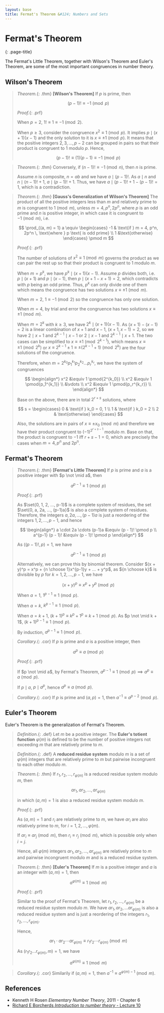 ```yaml
---
layout: base
title: Fermat's Theorem &#124; Numbers and Sets
---
```


# Fermat's Theorem
{: .page-title}

The Fermat's Little Theorem, together with Wilson's Theorem and Euler's Theorem, are some of the most important congruences in number theory.

## Wilson's Theorem

> *Theorem.*{: .thm}
> **[Wilson's Theorem]**
> If $p$ is prime, then
>
> $$
  (p - 1)! \equiv -1 \pmod p
  $$
>
> *Proof.*{: .prf}
>
> When $p = 2$, $1! \equiv 1 \equiv -1 \pmod 2$.
>
> When $p \ge 3$, consider the congruence $x^2 \equiv 1 \pmod p$.
> It implies $p \mid (x + 1)(x - 1)$ and the only solution to it is $x \equiv \pm 1 \pmod p$.
> It means that the positive integers $2, 3, ..., p - 2$ can be grouped in pairs so that their product is congruent to $1$ modulo $p$.
> Hence,
>
> $$
  (p - 1)! \equiv (1)(p-1) \equiv -1 \pmod p
  $$

> *Theorem.*{: .thm}
> Conversely, if $(n - 1)! \equiv -1 \pmod n$, then $n$ is prime.
>
> Assume $n$ is composite, $n = ab$ and we have $a \mid (p - 1)!$.
> As $a \mid n$ and $n \mid (n-1)! + 1$, $a \mid (p-1)! + 1$.
> Thus, we have $a \mid (p-1)! + 1 - (p-1)! = 1$, which is a contradiction.

> *Theorem.*{: .thm}
> **[Gauss's Generalization of Wilson's Theorem]**
> The product of all the positive integers less than $m$ and relatively prime to $m$ is congruent to $1 \pmod m$,
> unless $m = 4, p^n, 2p^n$, where $p$ is an odd prime and $n$ is positive integer,
> in which case it is congruent to $-1 \pmod m$, i.e.
>
> $$
  \prod_{(a, m) = 1} a \equiv \begin{cases}
  -1 & \text{if } m = 4, p^n, 2p^n \, \text{where } p \text{ is odd prime} \\
  1  &\text{otherwise}
  \end{cases}
  \pmod m
  $$
>
> *Proof.*{: .prf}
>
> The number of solutions of $x^2 \equiv 1 \pmod m$ governs the product as we can pair the rest up so that their product is congruent to $1$ modulo $m$.
>
> When $m = p^k$, we have $p^k \mid (x + 1)(x - 1)$.
> Assume $p$ divides both, i.e. $p \mid (x+1)$ and $p \mid (x-1)$, then $p \mid (x+1-x+1) = 2$, which contradicts with $p$ being an odd prime.
> Thus, $p^k$ can only divide one of them which means the congruence has two solutions $x \equiv \pm 1 \pmod m$.
>
> When $m = 2$, $1 \equiv -1 \pmod 2$ so the congruence has only one solution.
>
> When $m = 4$, by trial and error the congruence has two solutions $x \equiv \pm 1 \pmod m$.
>
> When $m = 2^k$ with $k \ge 3$, we have $2^k \mid (x + 1)(x - 1)$.
> As $(x + 1) - (x - 1) = 2$ is a linear combination of $x + 1$ and $x - 1$, $(x+1, x-1) = 2$, so we have $2 \mid x + 1$ and $2^{k-1} \mid x - 1$ or $2 \mid x - 1$ and $2^{k-1} \mid x + 1$.
> The two cases can be simplified to $x \equiv \pm 1 \pmod{2^{k-1}}$, which means $x \equiv \pm 1 \pmod{2^k}$ or $x \equiv 2^{k-1} \pm 1 \equiv \pm (2^{k-1} + 1) \pmod{2^k}$ are the four solutions of the congruence.
>
> Therefore, when $m = 2^{k_0}p_1^{k_1}p_2^{k_2}...p_r^{k_r}$, we have the system of congruences
>
> $$
  \begin{align*}
  x^2 &\equiv 1 \pmod{2^{k_0}} \\
  x^2 &\equiv 1 \pmod{p_1^{k_1}} \\
  &\vdots \\
  x^2 &\equiv 1 \pmod{p_r^{k_r}} \\
  \end{align*}
  $$
>
> Base on the above, there are in total $2^{r + s}$ solutions, where
>
> $$
  s = \begin{cases}
  0 & \text{if } k_0 = 0, 1 \\
  1 & \text{if } k_0 = 2 \\
  2 & \text{otherwise}
  \end{cases}
  $$
>
> Also, the solutions are in pairs of $x \equiv \pm x_0 \pmod m$ and therefore we have their product congruent to $(-1)^{2^{r + s - 1}}$ modulo $m$.
> Base on that, the product is congruent to $-1$ iff $r + s - 1 = 0$, which are precisely the cases when $m = 4, p^n$ and $2p^n$.

## Fermat's Theorem

> *Theorem.*{: .thm}
> **[Fermat's Little Theorem]**
> If $p$ is prime and $a$ is a positive integer with $p \not \mid a$, then
>
> $$
  a^{p-1} \equiv 1 \pmod p
  $$
>
> *Proof.*{: .prf}
>
> As $\set{0, 1, 2, ..., p-1}$ is a complete system of residues, the set $\set{0, a, 2a, ..., (p-1)a}$ is also a complete system of residues.
> Therefore, the integers $a, 2a, ..., (p-1)a$ is just a reordering of the integers $1, 2, ..., p-1$, and hence
>
> $$
  \begin{align*}
  a \cdot 2a \cdots (p-1)a &\equiv (p - 1)! \pmod p \\
  a^{p-1} (p - 1)! &\equiv (p - 1)! \pmod p
  \end{align*}
  $$
>
> As $((p - 1)!, p) = 1$, we have
>
> $$
  a^{p-1} \equiv 1 \pmod p
  $$
>
> Alternatively, we can prove this by binomial theorem.
> Consider $(x + y)^p = x^p + {n \choose 1}x^{p-1}y + ... + y^p$, as ${n \choose k}$ is divisible by $p$ for $k = 1, 2, ..., p - 1$, we have
>
> $$
  (x + y)^p \equiv x^p + y^p \pmod p
  $$
>
> When $a = 1$, $1^{p - 1} \equiv 1 \pmod p$.
>
> When $a = k$, $k^{p - 1} \equiv 1 \pmod p$.
>
> When $a = k+1$, $(k + 1)^p \equiv k^p + 1^p \equiv k + 1 \pmod p$. As $p \not \mid k + 1$, $(k + 1)^{p-1} \equiv 1 \pmod p$.
>
> By induction, $a^{p - 1} \equiv 1 \pmod p$.

> *Corollary.*{: .cor}
> If $p$ is prime and $a$ is a positive integer, then
>
> $$
  a^p \equiv a \pmod p
  $$
>
> *Proof.*{: .prf}
>
> If $p \not \mid a$, by Fermat's Theorem, $a^{p - 1} \equiv 1 \pmod p \implies a^p \equiv a \pmod p$.
>
> If $p \mid a$, $p \mid a^p$, hence $a^p \equiv a \pmod p$.

> *Corollary.*{: .cor}
> If $p$ is prime and $(a, p) = 1$, then $a^{-1} \equiv a^{p-2} \pmod p$.

## Euler's Theorem

Euler's Theorem is the generalization of Fermat's Theorem.

> *Definition.*{: .def}
> Let $m$ be a positive integer. The **Euler's totient function** $\varphi(m)$ is defined to be the number of positive integers not exceeding $m$ that are relatively prime to $m$.

> *Definition.*{: .def}
> A **reduced residue system** modulo $m$ is a set of $\varphi(m)$ integers that are relatively prime to $m$ but pairwise incongruent to each other modulo $m$.

> *Theorem.*{: .thm}
> If $r_1, r_2, \ldots, r_{\varphi(m)}$ is a reduced residue system modulo $m$, then
>
> $$
  ar_1, ar_2, \ldots, ar_{\varphi(m)}
  $$
>
> in which $(a, m) = 1$ is also a reduced residue system modulo $m$.
>
> *Proof.*{: .prf}
>
> As $(a, m) = 1$ and $r_i$ are relatively prime to $m$, we have $ar_i$ are also relatively prime to $m$, for $i = 1, 2, ..., \varphi(m)$.
>
> If $ar_i \equiv ar_j \pmod m$, then $r_i \equiv r_j \pmod m$, which is possible only when $i = j$.
>
> Hence, all $\varphi(m)$ integers $ar_1, ar_2, ..., ar_{\varphi(m)}$ are relatively prime to $m$ and pairwise incongruent modulo $m$ and is a reduced residue system.

> *Theorem.*{: .thm}
> **[Euler's Theorem]**
> If $m$ is a positive integer and $a$ is an integer with $(a, m) = 1$, then
>
> $$
  a^{\varphi(m)} \equiv 1 \pmod m
  $$
>
> *Proof.*{: .prf}
>
> Similar to the proof of Fermat's Theorem, let $r_1, r_2, ..., r_{\varphi(m)}$ be a reduced residue system modulo $m$.
> We have $ar_1, ar_2, ... ar_{\varphi(m)}$ is also a reduced residue system and is just a reordering of the integers $r_1, r_2, ..., r_{\varphi(m)}$.
>
> Hence,
>
> $$
  ar_1 \cdot ar_2 \cdots ar_{\varphi(m)} \equiv r_1r_2 \cdots r_{\varphi(m)} \pmod m
  $$
>
> As $(r_1r_2...r_{\varphi(m)}, m) = 1$, we have
>
> $$
  a^{\varphi(m)} \equiv 1 \pmod m
  $$

> *Corollary.*{: .cor}
> Similarily if $(a, m) = 1$, then $a^{-1} \equiv a^{\varphi(m)-1} \pmod m$.

## References

* Kenneth H Rosen _Elementary Number Theory_, 2011 - Chapter 6
* [Richard E Borcherds _Introduction to number theory_ - Lecture 10](https://youtu.be/fgHEKAdErbU)

